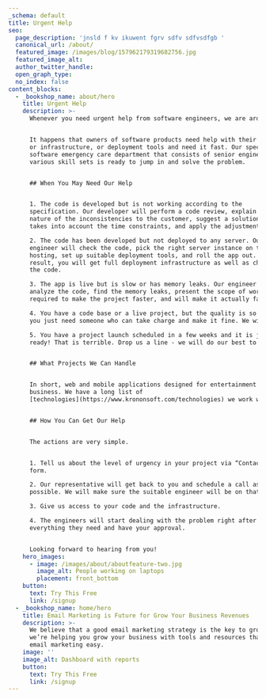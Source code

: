 ```yaml
---
_schema: default
title: Urgent Help
seo:
  page_description: 'jnsld f kv ikuwent fgrv sdfv sdfvsdfgb '
  canonical_url: /about/
  featured_image: /images/blog/157962179319682756.jpg
  featured_image_alt:
  author_twitter_handle:
  open_graph_type:
  no_index: false
content_blocks:
  - _bookshop_name: about/hero
    title: Urgent Help
    description: >-
      Whenever you need urgent help from software engineers, we are around!


      It happens that owners of software products need help with their codebase,
      or infrastructure, or deployment tools and need it fast. Our special
      software emergency care department that consists of senior engineers with
      various skill sets is ready to jump in and solve the problem.


      ## When You May Need Our Help


      1. The code is developed but is not working according to the
      specification. Our developer will perform a code review, explain the
      nature of the inconsistencies to the customer, suggest a solution that
      takes into account the time constraints, and apply the adjustments.

      2. The code has been developed but not deployed to any server. Our
      engineer will check the code, pick the right server instance on the right
      hosting, set up suitable deployment tools, and roll the app out. As a
      result, you will get full deployment infrastructure as well as changes in
      the code.

      3. The app is live but is slow or has memory leaks. Our engineer will
      analyze the code, find the memory leaks, present the scope of work
      required to make the project faster, and will make it actually faster.

      4. You have a code base or a live project, but the quality is so poor that
      you just need someone who can take charge and make it fine. We will.

      5. You have a project launch scheduled in a few weeks and it is just not
      ready! That is terrible. Drop us a line - we will do our best to help you.


      ## What Projects We Can Handle


      In short, web and mobile applications designed for entertainment or for
      business. We have a long list of
      [technologies](https://www.krononsoft.com/technologies) we work with.


      ## How You Can Get Our Help


      The actions are very simple.


      1. Tell us about the level of urgency in your project via “Contact Us”
      form.

      2. Our representative will get back to you and schedule a call as soon as
      possible. We will make sure the suitable engineer will be on that call.

      3. Give us access to your code and the infrastructure.

      4. The engineers will start dealing with the problem right after they have
      everything they need and have your approval.


      Looking forward to hearing from you!
    hero_images:
      - image: /images/about/aboutfeature-two.jpg
        image_alt: People working on laptops
        placement: front_bottom
    button:
      text: Try This Free
      link: /signup
  - _bookshop_name: home/hero
    title: Email Marketing is Future for Grow Your Business Revenues
    description: >-
      We believe that a good email marketing strategy is the key to growth. So
      we’re helping you grow your business with tools and resources that make
      email marketing easy.
    image: ''
    image_alt: Dashboard with reports
    button:
      text: Try This Free
      link: /signup
---
```

